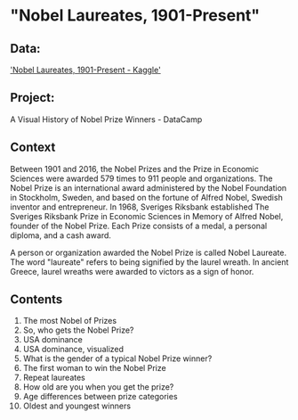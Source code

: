 # **"Nobel Laureates, 1901-Present"**

## Data:
['Nobel Laureates, 1901-Present - Kaggle'](https://www.kaggle.com/nobelfoundation/nobel-laureates)

## Project:
A Visual History of Nobel Prize Winners - DataCamp

## **Context** 

Between 1901 and 2016, the Nobel Prizes and the Prize in Economic Sciences were awarded 579 times to 911 people and organizations. The Nobel Prize is an international award administered by the Nobel Foundation in Stockholm, Sweden, and based on the fortune of Alfred Nobel, Swedish inventor and entrepreneur. In 1968, Sveriges Riksbank established The Sveriges Riksbank Prize in Economic Sciences in Memory of Alfred Nobel, founder of the Nobel Prize. Each Prize consists of a medal, a personal diploma, and a cash award.

A person or organization awarded the Nobel Prize is called Nobel Laureate. The word "laureate" refers to being signified by the laurel wreath. In ancient Greece, laurel wreaths were awarded to victors as a sign of honor.

## **Contents**
1. The most Nobel of Prizes
2. So, who gets the Nobel Prize?
3. USA dominance
4. USA dominance, visualized
5. What is the gender of a typical Nobel Prize winner?
6. The first woman to win the Nobel Prize
7. Repeat laureates
8. How old are you when you get the prize?
9. Age differences between prize categories
10. Oldest and youngest winners
